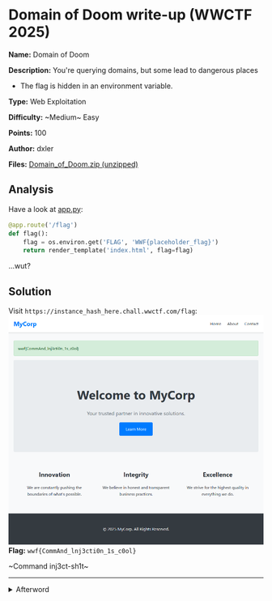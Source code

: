 # Domain of Doom write-up (WWCTF 2025)

**Name:** Domain of Doom

**Description:** You're querying domains, but some lead to dangerous places
- The flag is hidden in an environment variable.

**Type:** Web Exploitation

**Difficulty:** ~Medium~ Easy

**Points:** 100

**Author:** dxler

**Files:** [Domain_of_Doom.zip (unzipped)](/Domain%20of%20Doom/Domain%20of%20Doom)

## Analysis

Have a look at [app.py](/Domain%20of%20Doom/Domain%20of%20Doom/code/app.py):
```python
@app.route('/flag')
def flag():
    flag = os.environ.get('FLAG', 'WWF{placeholder_flag}')
    return render_template('index.html', flag=flag)
```
...wut?

## Solution

Visit `https://instance_hash_here.chall.wwctf.com/flag`:
![flag.png](/Domain%20of%20Doom/flag.png)
**Flag:** `wwf{CommAnd_lnj3cti0n_1s_c0ol}`

~Command inj3ct-sh1t~

---
<details>
<summary>Afterword</summary>

![annoucement.png](/Domain%20of%20Doom/annoucement.png)

For a proper solution, check out others' Domain of Doom Revenge write-ups.

</details>
